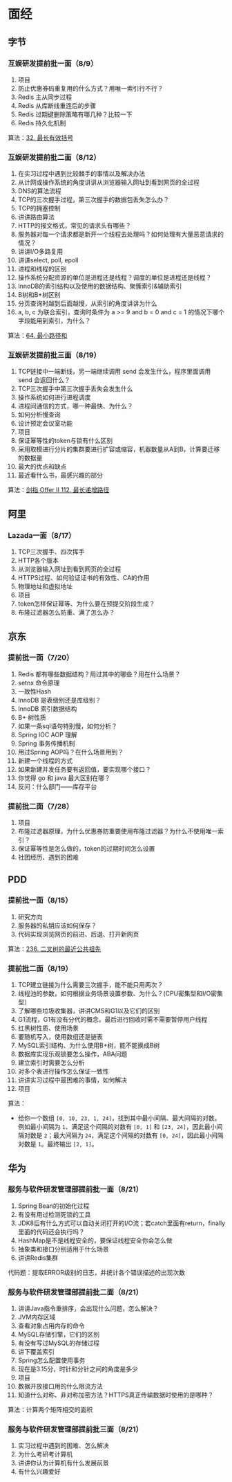 # 面经



## 字节

### 互娱研发提前批一面（8/9）

1. 项目
2. 防止优惠券码重复用的什么方式？用唯一索引行不行？
3. Redis 主从同步过程
4. Redis 从库断线重连后的步骤
5. Redis 过期键删除策略有哪几种？比较一下
6. Redis 持久化机制

算法：[32. 最长有效括号](https://leetcode-cn.com/problems/longest-valid-parentheses)



### 互娱研发提前批二面（8/12）

1. 在实习过程中遇到比较棘手的事情以及解决办法
2. 从计网或操作系统的角度讲讲从浏览器输入网址到看到网页的全过程
3. DNS的算法流程
4. TCP的三次握手过程，第三次握手的数据包丢失怎么办？
5. TCP的拥塞控制
6. 讲讲路由算法
7. HTTP的报文格式，常见的请求头有哪些？
8. 服务器对每一个请求都是新开一个线程去处理吗？如何处理有大量恶意请求的情况？
9. 讲讲I/O多路复用
10. 讲讲select, poll, epoll
11. 进程和线程的区别
12. 操作系统分配资源的单位是进程还是线程？调度的单位是进程还是线程？
13. InnoDB的索引结构以及使用的数据结构、聚簇索引&辅助索引
14. B树和B+树区别
15. 分页查询时越到后面越慢，从索引的角度讲讲为什么
16. a, b, c 为联合索引，查询时条件为 a >= 9 and b = 0 and c = 1 的情况下哪个字段能用到索引，为什么？

算法：[64. 最小路径和](https://leetcode-cn.com/problems/minimum-path-sum)



### 互娱研发提前批三面（8/19）

1. TCP链接中一端断线，另一端继续调用 send 会发生什么，程序里面调用 send 会返回什么？
2. TCP三次握手中第三次握手丢失会发生什么
3. 操作系统如何进行进程调度
4. 进程间通信的方式，哪一种最快、为什么？
5. 如何分析慢查询
6. 设计预定会议室功能
7. 项目
8. 保证幂等性的token与锁有什么区别
9. 采用取模进行分片的集群要进行扩容或缩容，机器数量从A到B，计算要迁移的数据量
10. 最大的优点和缺点
11. 最近看什么书，最感兴趣的部分

算法：[剑指 Offer II 112. 最长递增路径](https://leetcode-cn.com/problems/fpTFWP)



## 阿里

### Lazada一面（8/17）

1. TCP三次握手、四次挥手
2. HTTP各个版本
3. 从浏览器输入网址到看到网页的全过程
4. HTTPS过程、如何验证证书的有效性、CA的作用
5. 物理地址和虚拟地址
6. 项目
7. token怎样保证幂等、为什么要在预提交阶段生成？
8. 布隆过滤器怎么防重、满了怎么办？



## 京东

### 提前批一面（7/20）

1. Redis 都有哪些数据结构？用过其中的哪些？用在什么场景？
2. setnx 命令原理
3. 一致性Hash
4. InnoDB 是表级别还是库级别？
5. InnoDB 索引数据结构
6. B+ 树性质
7. 如果一条sql语句特别慢，如何分析？
8. Spring IOC AOP 理解
9. Spring 事务传播机制
10. 用过Spring AOP吗？在什么场景用到？
11. 新建一个线程的方式
12. 如果新建并发任务要有返回值，要实现哪个接口？
13. 你觉得 go 和 java 最大区别在哪？
14. 反问：什么部门——库存平台



### 提前批二面（7/28）

1. 项目
2. 布隆过滤器原理，为什么优惠券防重要使用布隆过滤器？为什么不使用唯一索引？
3. 保证幂等性是怎么做的，token的过期时间怎么设置
4. 社团经历、遇到的困难



## PDD

### 提前批一面（8/15）

1. 研究方向
2. 服务器的私钥应该如何保存？
3. 代码实现浏览网页的前进、后退、打开新网页

算法：[236. 二叉树的最近公共祖先](https://leetcode-cn.com/problems/lowest-common-ancestor-of-a-binary-tree)



### 提前批二面（8/19）

1. TCP建立链接为什么需要三次握手，能不能只用两次？
2. 线程池的参数，如何根据业务场景设置参数、为什么？(CPU密集型和I/O密集型）
3. 了解哪些垃圾收集器，讲讲CMS和G1以及它们的区别
4. G1流程，G1有没有分代的概念，最后进行回收时需不需要暂停用户线程
5. 红黑树性质、使用场景
6. 要随机写入，使用数组还是链表
7. MySQL索引结构、为什么使用B+树，能不能换成B树
8. 数据库实现乐观锁要怎么操作，ABA问题
9. 建立索引时需要怎么分析
10. 对多个表进行操作怎么保证一致性
11. 讲讲实习过程中最困难的事情，如何解决
12. 项目

算法：

* 给你一个数组 `[0, 10, 23, 1, 24]`，找到其中最小间隔、最大间隔的对数。例如最小间隔为 `1`、满足这个间隔的对数有 `[0, 1]` 和 `[23, 24]`，因此最小间隔对数是 `2`；最大间隔为 `24`，满足这个间隔的对数有 `[0, 24]`，因此最小间隔对数是 `1`。最终输出 `[2, 1]`。



## 华为

### 服务与软件研发管理部提前批一面（8/21）

1. Spring Bean的初始化过程
2. 有没有用过检测死锁的工具
3. JDK8后有什么方式可以自动关闭打开的I/O流；若catch里面有return，finally里面的代码还会执行吗？
4. HashMap是不是线程安全的，要保证线程安全你会怎么做
5. 抽象类和接口分别适用于什么场景
6. 讲讲Redis集群

代码题：提取ERROR级别的日志，并统计各个错误描述的出现次数



### 服务与软件研发管理部提前批二面（8/21）

1. 讲讲Java指令重排序，会出现什么问题，怎么解决？
2. JVM内存区域
3. 查看对象占用内存的命令
4. MySQL存储引擎，它们的区别
5. 有没有写过MySQL的存储过程
6. 讲下覆盖索引
7. Spring怎么配置使用事务
8. 现在是3.15分，时针和分针之间的角度是多少
9. 项目
10. 数据开放接口用的什么限流方法
11. 知道什么对称、非对称加密方法？HTTPS真正传输数据时使用的是哪种？

算法：计算两个矩阵相交的面积



### 服务与软件研发管理部提前批三面（8/21）

1. 实习过程中遇到的困难、怎么解决
2. 为什么考研考计算机
3. 讲讲你认为计算机有什么发展前景
4. 有什么兴趣爱好
